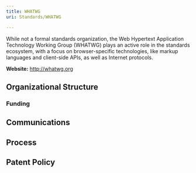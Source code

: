 ```yaml
---
title: WHATWG
uri: Standards/WHATWG

---
```

While not a formal standards organization, the Web Hypertext Application Technology Working Group (WHATWG) plays an active role in the standards ecosystem, with a focus on browser-specific technologies, like markup languages and client-side APIs, as well as Internet protocols.

**Website:** <http://whatwg.org>

## Organizational Structure

### Funding

## Communications

## Process

## Patent Policy
